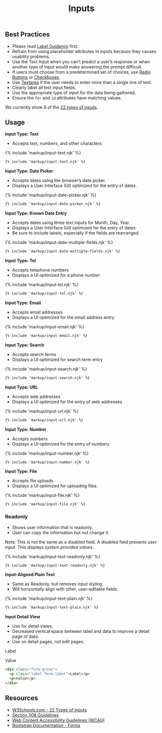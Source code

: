 ﻿---
title: Inputs
summary: The Input element specifies a field for the user to enter information on a page.
tags: forms
layout: guide
eleventyNavigation:
  key: Inputs
  parent: Form Controls
  order: 6
  excerpt: The Input element specifies a field for the user to enter information on a page.
  img: /img/illustrations/illus-inputs.png
---
    
## Best Practices

- Please read [Label Guidance](/form-controls/labels-guidance) first.
- Refrain from using placeholder attributes in inputs because they causes usability problems.
- Use the Text Input when you can’t predict a user’s response or when another type of Input would make answering the prompt difficult.
- If users must choose from a predetermined set of choices, use [Radio Buttons](/form-controls/radios) or [Checkboxes](/form-controls/checkboxes).
- Use [Textarea](/form-controls/textarea) if the user needs to enter more than a single line of text.
- Clearly label all text input fields.
- Use the appropriate type of input for the data being gathered.
- Ensure the `for` and `id` attributes have matching values.

We currently show 8 of the [22 types of inputs](https://www.w3schools.com/html/html_form_input_types.asp).

## Usage
**Input Type: Text**

- Accepts text, numbers, and other characters

{% include 'markup/input-text.njk' %}

``` html
{% include 'markup/input-text.njk' %}
```

**Input Type: Date Picker**

- Accepts dates using the browser’s date picker. 
- Displays a User Interface (UI) optimized for the entry of dates.

{% include 'markup/input-date-picker.njk' %}

``` html
{% include 'markup/input-date-picker.njk' %}
```

**Input Type: Known Date Entry**

- Accepts dates using three text inputs for Month, Day, Year. 
- Displays a User Interface (UI) optimized for the entry of dates.
- Be sure to include labels, especially if the fields are rearranged.

{% include 'markup/input-date-multiple-fields.njk' %}

``` html
{% include 'markup/input-date-multiple-fields.njk' %}
```

**Input Type: Tel**

- Accepts telephone numbers
- Displays a UI optimized for a phone number

{% include 'markup/input-tel.njk' %}

``` html
{% include 'markup/input-tel.njk' %}
```

**Input Type: Email**

- Accepts email addresses
- Displays a UI optimized for the email address entry

{% include 'markup/input-email.njk' %}

``` html
{% include 'markup/input-email.njk' %}
```

**Input Type: Search**

- Accepts search terms
- Displays a UI optimized for search term entry

{% include 'markup/input-search.njk' %}

``` html
{% include 'markup/input-search.njk' %}
```

**Input Type: URL**

- Accepts web addresses
- Displays a UI optimized for the entry of web addresses

{% include 'markup/input-url.njk' %}

``` html
{% include 'markup/input-url.njk' %}
```

**Input Type: Number**

- Accepts numbers
- Displays a UI optimized for the entry of numbers

{% include 'markup/input-number.njk' %}

``` html
{% include 'markup/input-number.njk' %}
```

**Input Type: File**

- Accepts file uploads.
- Displays a UI optimized for uploading files.

{% include 'markup/input-file.njk' %}

``` html
{% include 'markup/input-file.njk' %}
```

### Readonly

- Shows user information that is readonly.
- User can copy the information but not change it.

Note: This is not the same as a disabled field. A disabled field prevents _user input_. This displays _system provided values_.

{% include 'markup/input-text-readonly.njk' %}

``` html
{% include 'markup/input-text-readonly.njk' %}
```

**Input-Aligned Plain Text**

- Same as Readonly, but removes input styling.
- Will horizontally align with other, user-editable fields.

{% include 'markup/input-text-plain.njk' %}

``` html
{% include 'markup/input-text-plain.njk' %}
```

**Input Detail View**

- Use for detail views.
- Decreased vertical space between label and data to improve a detail page of data.
- Use on detail pages, not edit pages.

<div class="form-group">
  <p class="label form-label">Label</p>
  <p>Value</p>
</div>

``` html
<div class="form-group">
  <p class="label form-label">Label</p>
  <p>Value</p>
</div>
```

## Resources

* [W3Schools.com - 22 Types of Inputs](https://www.w3schools.com/html/html_form_input_types.asp)
* [Section 508 Guidelines](https://www.section508.gov/)
* [Web Content Accessibility Guidelines (WCAG)](https://www.w3.org/TR/WCAG21/)
* [Bootstrap Documentation - Forms](https://getbootstrap.com/docs/5.2/forms/overview/)
